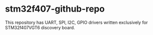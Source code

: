 # stm32f407-github-repo
This repository has UART, SPI, I2C, GPIO drivers written exclusively for STM32f407VGT6 discovery board.
